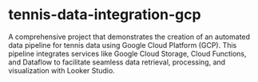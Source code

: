 # tennis-data-integration-gcp
A comprehensive project that demonstrates the creation of an automated data pipeline for tennis data using Google Cloud Platform (GCP). This pipeline integrates services like Google Cloud Storage, Cloud Functions, and Dataflow to facilitate seamless data retrieval, processing, and visualization with Looker Studio.
